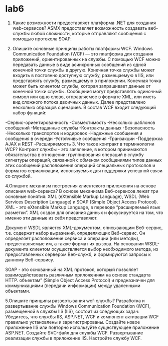 # lab6

1.	Какие возможности предоставляет платформа .NET для создания web-сервисов?
ASMX предоставляет возможность создавать веб-службы любой сложности, которые отправляют сообщения с помощью протокола SOAP.

2.	Опишите основные принципы работы платформы WCF. Windows Communication Foundation (WCF) — это платформа для создания приложений, ориентированных на службы. С помощью WCF можно передавать данные в виде асинхронных сообщений из одной конечной точки службы в другую. Конечная точка службы может входить в постоянно доступную службу, размещаемую в IIS, или представлять службу, размещаемую в приложении. Конечная точка может быть клиентом службы, которая запрашивает данные от конечной точки службы. Сообщения могут представлять одиночный символ или одно слово, отправляемое в формате XML, или иметь вид сложного потока двоичных данных. Далее представлено несколько образцов сценариев. В состав WCF входит следующий набор функций:

-Сервис-ориентированность
-Совместимость
-Несколько шаблонов сообщений
-Метаданные службы
-Контракты данных
-Безопасность
-Несколько транспортов и кодировок
-Надежные сообщения и сообщения в очереди
-Устойчивые сообщения
-Транзакции
-Поддержка AJAX и REST
-Расширяемость
3.	Что такое контракт в терминологии WCF? Контракт службы - это заявление, в котором принимаются обязательства в отношении:
группирования операций в службу
сигнатуры операций, связанной с обменом сообщениями
типов данных этих сообщений
расположения операций
специальных протоколов и форматов сериализации, используемых для поддержки успешной связи со службой.

4.Опишите механизм построения клиентского приложения на основе описания web-сервиса? 
В основе механизма Веб-сервисов лежат три основные понятия: XML (eXtensible Markup Language), WSDL (Web Services Description Language) и SOAP (Simple Object Access Protocol).
XML - это eXtensible Markup Language, в переводе “расширяемый язык разметки”. XML создан для описания данных и фокусируется на том, что именно эти данные из себя представляют.

Документ WSDL является XML-документом, описывающим Веб-сервис, т.е. содержит набор выражений, определяющих Веб-сервис. Он определяет расположение сервиса и операции (или методы), предоставляемые им, а также формат их вызова. На основании WSDL-документа клиентом осуществляется выбор необходимого метода, из предоставленных сервером Веб-служб, и формируются запросы к данному Веб-сервису.

SOAP - это основанный на XML протокол, который позволяет взаимодействовать различным приложениям на основе стандарта HTTP. объектам” (Simple Object Access Protocol) и предназначен для коммуникациями (передачи информации) между удаленными объектами.

5.Опишите принципы развертывания wcf-службы? 
Разработка и развертывание службы Windows Communication Foundation (WCF), размещенной в службы IIS (IIS), состоит из следующих задач:
Убедитесь, что службы IIS, ASP.NET, WCF и компонент активации WCF правильно установлены и зарегистрированы. Создайте новое приложение IIS или повторно используйте существующее приложение ASP.NET. Создайте SVC-файл для службы WCF. Развертывание реализации службы в приложение IIS. Настройте службу WCF.

